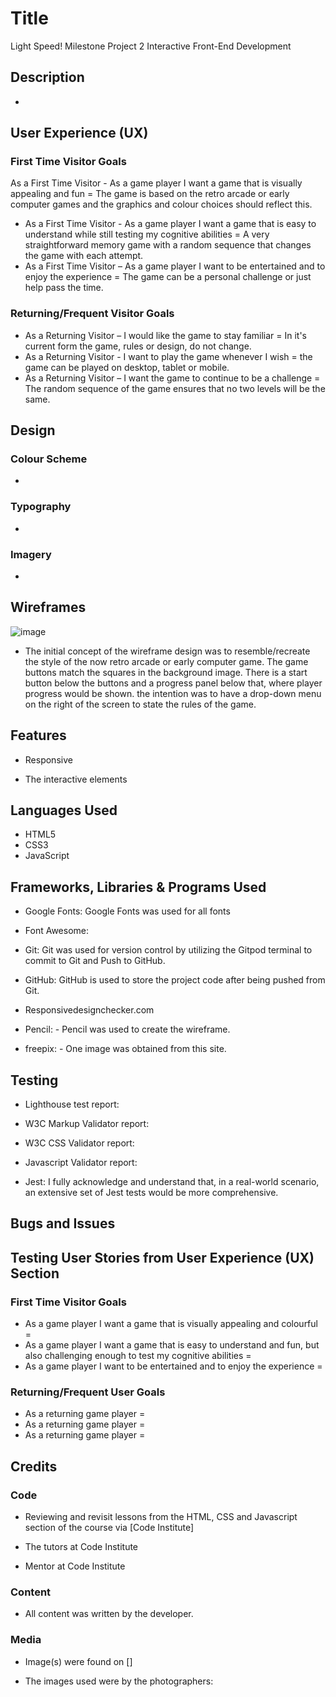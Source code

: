 # Title
Light Speed!
Milestone Project 2
Interactive Front-End
Development

## Description

* 

## User Experience (UX)

### First Time Visitor Goals

As a First Time Visitor - As a game player I want a game that is visually appealing and fun = The game is based on the retro arcade or early computer games and the graphics and colour choices should reflect this.
* As a First Time Visitor - As a game player I want a game that is easy to understand while still testing my cognitive abilities = A very straightforward memory game with a random sequence that changes the game with each attempt. 
* As a First Time Visitor – As a game player I want to be entertained and to enjoy the experience = The game can be a personal challenge or just help pass the time.



### Returning/Frequent Visitor Goals

* As a Returning Visitor – I would like the game to stay familiar = In it's current form the game, rules or design, do not change.
* As a Returning Visitor - I want to play the game whenever I wish = the game can be played on desktop, tablet or mobile. 
* As a Returning Visitor – I want the game to continue to be a challenge = The random sequence of the game ensures that no two levels will be the same.


## Design

### Colour Scheme

* 

### Typography

* 

### Imagery

* 
## Wireframes

![image](https://user-images.githubusercontent.com/95102264/160589979-1d8d411c-ba54-4620-8d90-5246b3df13b5.png)

* The initial concept of the wireframe design was to resemble/recreate the style of the now retro arcade or early computer game. The game buttons match the squares in the background image. There is a start button below the buttons and a progress panel below that, where player progress would be shown. the intention was to have a drop-down menu on the right of the screen to state the rules of the game.

## Features

* Responsive 

* The interactive elements 
## Languages Used

* HTML5
* CSS3
* JavaScript

## Frameworks, Libraries & Programs Used

* Google Fonts: Google Fonts was used for all fonts

* Font Awesome: 

* Git: Git was used for version control by utilizing the Gitpod terminal to commit to Git and Push to GitHub.

* GitHub: GitHub is used to store the project code after being pushed from Git. 

* Responsivedesignchecker.com

* Pencil: - Pencil was used to create the wireframe.

* freepix: - One image was obtained from this site.


## Testing

* Lighthouse test report: 

* W3C Markup Validator report: 
* W3C CSS Validator report:
* Javascript Validator report:
* Jest: I fully acknowledge and understand that, in a real-world scenario, an extensive set of Jest tests would be more comprehensive.

## Bugs and Issues

## Testing User Stories from User Experience (UX) Section

### First Time Visitor Goals

* As a game player I want a game that is visually appealing and colourful = 
* As a game player I want a game that is easy to understand and fun, but also challenging enough to test my cognitive abilities = 
* As a game player I want to be entertained and to enjoy the experience = 
### Returning/Frequent User Goals

* As a returning game player =  
* As a returning game player = 
* As a returning game player =  
## Credits

### Code

* Reviewing and revisit lessons from the HTML, CSS and Javascript section of the course via [Code Institute] 

* The tutors at Code Institute

* Mentor at Code Institute
### Content

* All content was written by the developer.

### Media

* Image(s) were found on []

* The images used were by the photographers:
                


